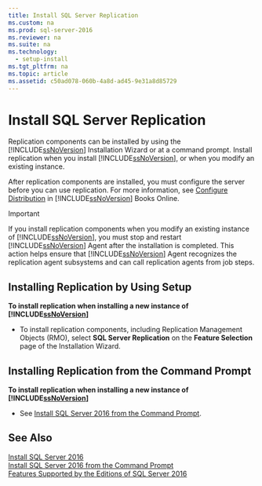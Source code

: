 ```yaml
---
title: Install SQL Server Replication
ms.custom: na
ms.prod: sql-server-2016
ms.reviewer: na
ms.suite: na
ms.technology: 
  - setup-install
ms.tgt_pltfrm: na
ms.topic: article
ms.assetid: c50ad078-060b-4a8d-ad45-9e31a8d85729
---
```

# Install SQL Server Replication
  Replication components can be installed by using the [!INCLUDE[ssNoVersion](../../Topics/TopicNameContainA/includes/ssNoVersion_md.md)] Installation Wizard or at a command prompt. Install replication when you install [!INCLUDE[ssNoVersion](../../Topics/TopicNameContainA/includes/ssNoVersion_md.md)], or when you modify an existing instance.  
  
 After replication components are installed, you must configure the server before you can use replication. For more information, see [Configure Distribution](../../Topics/TopicNameNotContainA/Configure-Distribution.md) in [!INCLUDE[ssNoVersion](../../Topics/TopicNameContainA/includes/ssNoVersion_md.md)] Books Online.  
  
> [!IMPORTANT]  
>  If you install replication components when you modify an existing instance of [!INCLUDE[ssNoVersion](../../Topics/TopicNameContainA/includes/ssNoVersion_md.md)], you must stop and restart [!INCLUDE[ssNoVersion](../../Topics/TopicNameContainA/includes/ssNoVersion_md.md)] Agent after the installation is completed. This action helps ensure that [!INCLUDE[ssNoVersion](../../Topics/TopicNameContainA/includes/ssNoVersion_md.md)] Agent recognizes the replication agent subsystems and can call replication agents from job steps.  
  
## Installing Replication by Using Setup  
 **To install replication when installing a new instance of [!INCLUDE[ssNoVersion](../../Topics/TopicNameContainA/includes/ssNoVersion_md.md)]**  
  
-   To install replication components, including Replication Management Objects (RMO), select **SQL Server Replication** on the **Feature Selection** page of the Installation Wizard.  
  
## Installing Replication from the Command Prompt  
 **To install replication when installing a new instance of [!INCLUDE[ssNoVersion](../../Topics/TopicNameContainA/includes/ssNoVersion_md.md)]**  
  
-   See [Install SQL Server 2016 from the Command Prompt](../../Topics/TopicNameNotContainA/Install-SQL-Server-2016-from-the-Command-Prompt.md).  
  
## See Also  
 [Install SQL Server 2016](../../Topics/TopicNameNotContainA/Install-SQL-Server-2016.md)   
 [Install SQL Server 2016 from the Command Prompt](../../Topics/TopicNameNotContainA/Install-SQL-Server-2016-from-the-Command-Prompt.md)   
 [Features Supported by the Editions of SQL Server 2016](../../Topics/TopicNameNotContainA/Features-Supported-by-the-Editions-of-SQL-Server-2016.md)  
  
  